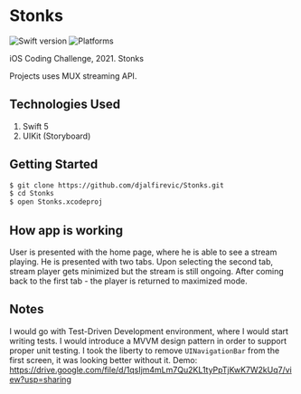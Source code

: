 # Stonks
![Swift version](https://img.shields.io/badge/swift-5.0-orange.svg)
![Platforms](https://img.shields.io/badge/platforms-iOS%20-lightgrey.svg)

iOS Coding Challenge, 2021. Stonks

Projects uses MUX streaming API.

## Technologies Used

1. Swift 5
2. UIKit (Storyboard)


## Getting Started

```bash
$ git clone https://github.com/djalfirevic/Stonks.git
$ cd Stonks
$ open Stonks.xcodeproj
```

## How app is working

User is presented with the home page, where he is able to see a stream playing. He is presented with two tabs. Upon selecting the second tab, stream player gets minimized but the stream is still ongoing. After coming back to the first tab - the player is returned to maximized mode.

## Notes

I would go with Test-Driven Development environment, where I would start writing tests.
I would introduce a MVVM design pattern in order to support proper unit testing.
I took the liberty to remove `UINavigationBar` from the first screen, it was looking better without it.
Demo: https://drive.google.com/file/d/1qsIjm4mLm7Qu2KL1tyPpTjKwK7W2kUq7/view?usp=sharing
